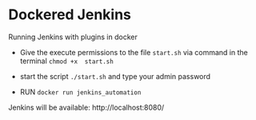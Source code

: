 # Dockered Jenkins
Running Jenkins with plugins in docker

* Give the execute permissions to the file ```start.sh``` via command in the terminal ```chmod +x  start.sh```
* start the script ```./start.sh``` and type your admin password

* RUN
```docker run jenkins_automation```


Jenkins will be available: http://localhost:8080/
